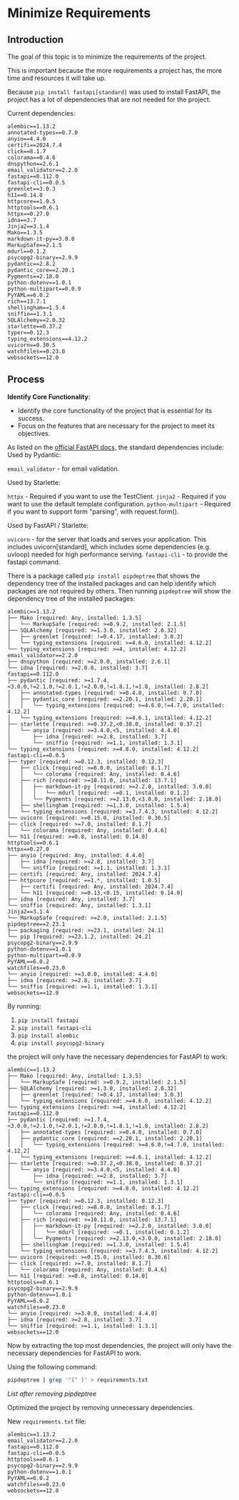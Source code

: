 # Minimize Requirements

## Introduction

The goal of this topic is to minimize the requirements of the project.

This is important because the more requirements a project has, the more time and resources it will take up.

Because `pip install fastapi[standard]` was used to install FastAPI, the project has a lot of dependencies that are not needed for the project.

Current dependencies:
```text
alembic==1.13.2
annotated-types==0.7.0
anyio==4.4.0
certifi==2024.7.4
click==8.1.7
colorama==0.4.6
dnspython==2.6.1
email_validator==2.2.0
fastapi==0.112.0
fastapi-cli==0.0.5
greenlet==3.0.3
h11==0.14.0
httpcore==1.0.5
httptools==0.6.1
httpx==0.27.0
idna==3.7
Jinja2==3.1.4
Mako==1.3.5
markdown-it-py==3.0.0
MarkupSafe==2.1.5
mdurl==0.1.2
psycopg2-binary==2.9.9
pydantic==2.8.2
pydantic_core==2.20.1
Pygments==2.18.0
python-dotenv==1.0.1
python-multipart==0.0.9
PyYAML==6.0.2
rich==13.7.1
shellingham==1.5.4
sniffio==1.3.1
SQLAlchemy==2.0.32
starlette==0.37.2
typer==0.12.3
typing_extensions==4.12.2
uvicorn==0.30.5
watchfiles==0.23.0
websockets==12.0
``` 

## Process

**Identify Core Functionality**:
- Identify the core functionality of the project that is essential for its success.
- Focus on the features that are necessary for the project to meet its objectives.

As listed on the [official FastAPI docs](https://fastapi.tiangolo.com/#standard-dependencies),
the standard dependencies include:
Used by Pydantic:

`email_validator` - for email validation.
 
Used by Starlette:
 
`httpx` - Required if you want to use the TestClient.
`jinja2` - Required if you want to use the default template configuration.
`python-multipart` - Required if you want to support form "parsing", with request.form().
 
Used by FastAPI / Starlette:
 
`uvicorn` - for the server that loads and serves your application. This includes uvicorn[standard], which includes some dependencies (e.g. uvloop) needed for high performance serving.
`fastapi-cli` - to provide the fastapi command.

There is a package called `pip install pipdeptree` that shows the dependency tree of the installed packages and can help identify which packages are not required by others.
Then running `pipdeptree` will show the dependency tree of the installed packages:

```text
alembic==1.13.2
├── Mako [required: Any, installed: 1.3.5]
│   └── MarkupSafe [required: >=0.9.2, installed: 2.1.5]
├── SQLAlchemy [required: >=1.3.0, installed: 2.0.32]
│   ├── greenlet [required: !=0.4.17, installed: 3.0.3]
│   └── typing_extensions [required: >=4.6.0, installed: 4.12.2]
└── typing_extensions [required: >=4, installed: 4.12.2]
email_validator==2.2.0
├── dnspython [required: >=2.0.0, installed: 2.6.1]
└── idna [required: >=2.0.0, installed: 3.7]
fastapi==0.112.0
├── pydantic [required: >=1.7.4,<3.0.0,!=2.1.0,!=2.0.1,!=2.0.0,!=1.8.1,!=1.8, installed: 2.8.2]
│   ├── annotated-types [required: >=0.4.0, installed: 0.7.0]
│   ├── pydantic_core [required: ==2.20.1, installed: 2.20.1]
│   │   └── typing_extensions [required: >=4.6.0,!=4.7.0, installed: 4.12.2]
│   └── typing_extensions [required: >=4.6.1, installed: 4.12.2]
├── starlette [required: >=0.37.2,<0.38.0, installed: 0.37.2]
│   └── anyio [required: >=3.4.0,<5, installed: 4.4.0]
│       ├── idna [required: >=2.8, installed: 3.7]
│       └── sniffio [required: >=1.1, installed: 1.3.1]
└── typing_extensions [required: >=4.8.0, installed: 4.12.2]
fastapi-cli==0.0.5
├── typer [required: >=0.12.3, installed: 0.12.3]
│   ├── click [required: >=8.0.0, installed: 8.1.7]
│   │   └── colorama [required: Any, installed: 0.4.6]
│   ├── rich [required: >=10.11.0, installed: 13.7.1]
│   │   ├── markdown-it-py [required: >=2.2.0, installed: 3.0.0]
│   │   │   └── mdurl [required: ~=0.1, installed: 0.1.2]
│   │   └── Pygments [required: >=2.13.0,<3.0.0, installed: 2.18.0]
│   ├── shellingham [required: >=1.3.0, installed: 1.5.4]
│   └── typing_extensions [required: >=3.7.4.3, installed: 4.12.2]
└── uvicorn [required: >=0.15.0, installed: 0.30.5]
├── click [required: >=7.0, installed: 8.1.7]
│   └── colorama [required: Any, installed: 0.4.6]
└── h11 [required: >=0.8, installed: 0.14.0]
httptools==0.6.1
httpx==0.27.0
├── anyio [required: Any, installed: 4.4.0]
│   ├── idna [required: >=2.8, installed: 3.7]
│   └── sniffio [required: >=1.1, installed: 1.3.1]
├── certifi [required: Any, installed: 2024.7.4]
├── httpcore [required: ==1.*, installed: 1.0.5]
│   ├── certifi [required: Any, installed: 2024.7.4]
│   └── h11 [required: >=0.13,<0.15, installed: 0.14.0]
├── idna [required: Any, installed: 3.7]
└── sniffio [required: Any, installed: 1.3.1]
Jinja2==3.1.4
└── MarkupSafe [required: >=2.0, installed: 2.1.5]
pipdeptree==2.23.1
├── packaging [required: >=23.1, installed: 24.1]
└── pip [required: >=23.1.2, installed: 24.2]
psycopg2-binary==2.9.9
python-dotenv==1.0.1
python-multipart==0.0.9
PyYAML==6.0.2
watchfiles==0.23.0
└── anyio [required: >=3.0.0, installed: 4.4.0]
├── idna [required: >=2.8, installed: 3.7]
└── sniffio [required: >=1.1, installed: 1.3.1]
websockets==12.0
```

By running:
1. `pip install fastapi`
2. `pip install fastapi-cli`
3. `pip install alembic`
4. `pip install psycopg2-binary`

the project will only have the necessary dependencies for FastAPI to work:

```text
alembic==1.13.2
├── Mako [required: Any, installed: 1.3.5]
│   └── MarkupSafe [required: >=0.9.2, installed: 2.1.5]
├── SQLAlchemy [required: >=1.3.0, installed: 2.0.32]
│   ├── greenlet [required: !=0.4.17, installed: 3.0.3]
│   └── typing_extensions [required: >=4.6.0, installed: 4.12.2]
└── typing_extensions [required: >=4, installed: 4.12.2]
fastapi==0.112.0
├── pydantic [required: >=1.7.4,<3.0.0,!=2.1.0,!=2.0.1,!=2.0.0,!=1.8.1,!=1.8, installed: 2.8.2]
│   ├── annotated-types [required: >=0.4.0, installed: 0.7.0]
│   ├── pydantic_core [required: ==2.20.1, installed: 2.20.1]
│   │   └── typing_extensions [required: >=4.6.0,!=4.7.0, installed: 4.12.2]
│   └── typing_extensions [required: >=4.6.1, installed: 4.12.2]
├── starlette [required: >=0.37.2,<0.38.0, installed: 0.37.2]
│   └── anyio [required: >=3.4.0,<5, installed: 4.4.0]
│       ├── idna [required: >=2.8, installed: 3.7]
│       └── sniffio [required: >=1.1, installed: 1.3.1]
└── typing_extensions [required: >=4.8.0, installed: 4.12.2]
fastapi-cli==0.0.5
├── typer [required: >=0.12.3, installed: 0.12.3]
│   ├── click [required: >=8.0.0, installed: 8.1.7]
│   │   └── colorama [required: Any, installed: 0.4.6]
│   ├── rich [required: >=10.11.0, installed: 13.7.1]
│   │   ├── markdown-it-py [required: >=2.2.0, installed: 3.0.0]
│   │   │   └── mdurl [required: ~=0.1, installed: 0.1.2]
│   │   └── Pygments [required: >=2.13.0,<3.0.0, installed: 2.18.0]
│   ├── shellingham [required: >=1.3.0, installed: 1.5.4]
│   └── typing_extensions [required: >=3.7.4.3, installed: 4.12.2]
└── uvicorn [required: >=0.15.0, installed: 0.30.6]
├── click [required: >=7.0, installed: 8.1.7]
│   └── colorama [required: Any, installed: 0.4.6]
└── h11 [required: >=0.8, installed: 0.14.0]
httptools==0.6.1
psycopg2-binary==2.9.9
python-dotenv==1.0.1
PyYAML==6.0.2
watchfiles==0.23.0
└── anyio [required: >=3.0.0, installed: 4.4.0]
├── idna [required: >=2.8, installed: 3.7]
└── sniffio [required: >=1.1, installed: 1.3.1]
websockets==12.0
```

Now by extracting the top most dependencies, the project will only have the necessary dependencies for FastAPI to work.

Using the following command:

```Bash
pipdeptree | grep '^[^ ]' > requirements.txt
```
 
_List after removing pipdeptree_

Optimized the project by removing unnecessary dependencies.

New `requirements.txt` file:

```text
alembic==1.13.2
email_validator==2.2.0
fastapi==0.112.0
fastapi-cli==0.0.5
httptools==0.6.1
psycopg2-binary==2.9.9
python-dotenv==1.0.1
PyYAML==6.0.2
watchfiles==0.23.0
websockets==12.0
```
